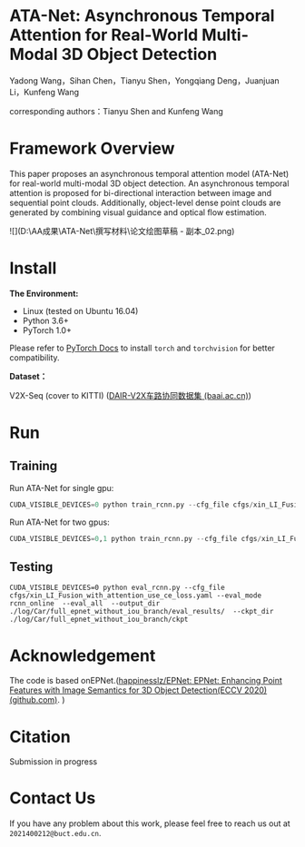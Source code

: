 # ATA-Net: Asynchronous Temporal Attention for Real-World Multi-Modal 3D Object Detection

Yadong Wang，Sihan Chen，Tianyu Shen，Yongqiang Deng，Juanjuan Li，Kunfeng Wang

corresponding authors：Tianyu Shen and Kunfeng Wang

# Framework Overview

This paper proposes an asynchronous temporal attention model (ATA-Net) for real-world multi-modal 3D object detection. An asynchronous temporal attention is proposed for bi-directional interaction between image and sequential point clouds. Additionally, object-level dense point clouds are generated by combining visual guidance and optical flow estimation.

![](D:\AA成果\ATA-Net\撰写材料\论文绘图草稿 - 副本_02.png)

# **Install**

**The Environment:**

* Linux (tested on Ubuntu 16.04)
* Python 3.6+
* PyTorch 1.0+

Please refer to [PyTorch Docs](https://pytorch.org/get-started/previous-versions/) to install `torch` and `torchvision` for better compatibility.

**Dataset：**

V2X-Seq (cover to KITTI) ([DAIR-V2X车路协同数据集 (baai.ac.cn)](https://thudair.baai.ac.cn/coop-forecast))

# Run

## Training

Run ATA-Net for single gpu:

```python
CUDA_VISIBLE_DEVICES=0 python train_rcnn.py --cfg_file cfgs/xin_LI_Fusion_with_attention_use_ce_loss.yaml --batch_size 2 --train_mode rcnn_online --epochs 50 --ckpt_save_interval 1 --output_dir ./log/Car/full_epnet_without_iou_branch/
```

Run ATA-Net for two gpus:

```python
CUDA_VISIBLE_DEVICES=0,1 python train_rcnn.py --cfg_file cfgs/xin_LI_Fusion_with_attention_use_ce_loss.yaml --batch_size 2 --train_mode rcnn_online --epochs 50 --ckpt_save_interval 1 --output_dir ./log/Car/full_epnet_without_iou_branch/
```

## Testing

```
CUDA_VISIBLE_DEVICES=0 python eval_rcnn.py --cfg_file cfgs/xin_LI_Fusion_with_attention_use_ce_loss.yaml --eval_mode rcnn_online  --eval_all  --output_dir ./log/Car/full_epnet_without_iou_branch/eval_results/  --ckpt_dir ./log/Car/full_epnet_without_iou_branch/ckpt
```

# Acknowledgement

The code is based onEPNet.([happinesslz/EPNet: EPNet: Enhancing Point Features with Image Semantics for 3D Object Detection(ECCV 2020) (github.com)](https://github.com/happinesslz/EPNet). )

# Citation

Submission in progress

# Contact Us

If you have any problem about this work, please feel free to reach us out at `2021400212@buct.edu.cn`.
